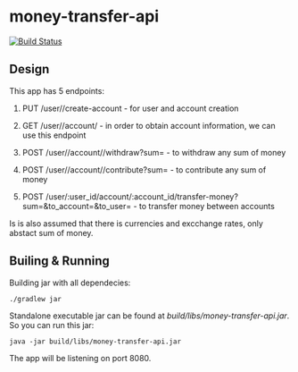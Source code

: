# money-transfer-api

[![Build Status](https://travis-ci.org/Sammers21/money-transfer-api.svg?branch=master)](https://travis-ci.org/Sammers21/money-transfer-api)

## Design

This app has 5 endpoints:

1. PUT /user/<userId>/create-account - for user and account creation

2. GET /user/<userId>/account/<accountId> - in order to obtain account information, we can use this endpoint

3. POST /user/<userId>/account/<accountId>/withdraw?sum=<sum> - to withdraw any sum of money

4. POST /user/<userId>/account/<accountId>/contribute?sum=<sum> - to contribute any sum of money

5. POST /user/:user_id/account/:account_id/transfer-money?sum=<sum>&to_account=<accountId>&to_user=<userId> - to transfer money between accounts

Is is also assumed that there is currencies and excchange rates, only abstact sum of money.

## Builing & Running

Building jar with all dependecies:
```bash
./gradlew jar
```

Standalone executable jar can be found at _build/libs/money-transfer-api.jar_.
So you can run this jar:
```
java -jar build/libs/money-transfer-api.jar
```

The app will be listening on port 8080.
